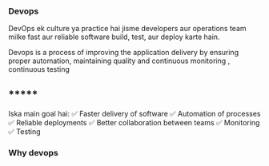 <h3>Devops</h3>
<p>DevOps ek culture ya practice hai jisme developers aur operations team milke 
fast aur reliable software build, test, aur deploy karte hain.</p>
<p>Devops is a process of improving the application delivery by ensuring proper automation, maintaining quality and 
continuous monitoring , continuous testing </p>
<div>
<h2>*****</h2>Iska main goal hai:
✅ Faster delivery of software
✅ Automation of processes
✅ Reliable deployments
✅ Better collaboration between teams
✅ Monitoring
✅ Testing
</div> 

<h3>Why devops</h3>
